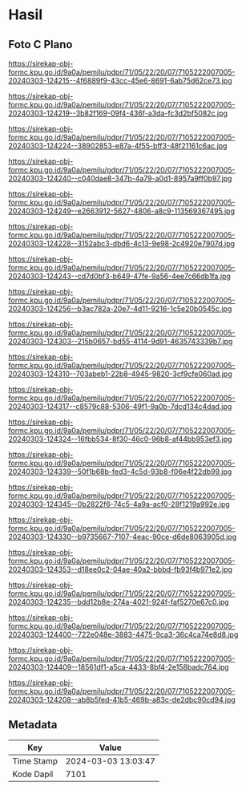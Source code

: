 # Hasil

## Foto C Plano

https://sirekap-obj-formc.kpu.go.id/9a0a/pemilu/pdpr/71/05/22/20/07/7105222007005-20240303-124215--4f6889f9-43cc-45e6-8691-6ab75d62ce73.jpg

https://sirekap-obj-formc.kpu.go.id/9a0a/pemilu/pdpr/71/05/22/20/07/7105222007005-20240303-124219--3b82f169-09f4-436f-a3da-fc3d2bf5082c.jpg

https://sirekap-obj-formc.kpu.go.id/9a0a/pemilu/pdpr/71/05/22/20/07/7105222007005-20240303-124224--38902853-e87a-4f55-bff3-48f21161c6ac.jpg

https://sirekap-obj-formc.kpu.go.id/9a0a/pemilu/pdpr/71/05/22/20/07/7105222007005-20240303-124240--c040dae8-347b-4a79-a0d1-8957a9ff0b97.jpg

https://sirekap-obj-formc.kpu.go.id/9a0a/pemilu/pdpr/71/05/22/20/07/7105222007005-20240303-124249--e2663912-5627-4806-a8c9-113569367495.jpg

https://sirekap-obj-formc.kpu.go.id/9a0a/pemilu/pdpr/71/05/22/20/07/7105222007005-20240303-124228--3152abc3-dbd6-4c13-9e98-2c4920e7907d.jpg

https://sirekap-obj-formc.kpu.go.id/9a0a/pemilu/pdpr/71/05/22/20/07/7105222007005-20240303-124243--cd7d0bf3-b649-47fe-9a56-4ee7c66db1fa.jpg

https://sirekap-obj-formc.kpu.go.id/9a0a/pemilu/pdpr/71/05/22/20/07/7105222007005-20240303-124256--b3ac782a-20e7-4d11-9216-1c5e20b0545c.jpg

https://sirekap-obj-formc.kpu.go.id/9a0a/pemilu/pdpr/71/05/22/20/07/7105222007005-20240303-124303--215b0657-bd55-4114-9d91-4635743339b7.jpg

https://sirekap-obj-formc.kpu.go.id/9a0a/pemilu/pdpr/71/05/22/20/07/7105222007005-20240303-124310--703abeb1-22b8-4945-9820-3cf9cfe060ad.jpg

https://sirekap-obj-formc.kpu.go.id/9a0a/pemilu/pdpr/71/05/22/20/07/7105222007005-20240303-124317--c8579c88-5306-49f1-9a0b-7dcd134c4dad.jpg

https://sirekap-obj-formc.kpu.go.id/9a0a/pemilu/pdpr/71/05/22/20/07/7105222007005-20240303-124324--16fbb534-8f30-46c0-96b8-af44bb953ef3.jpg

https://sirekap-obj-formc.kpu.go.id/9a0a/pemilu/pdpr/71/05/22/20/07/7105222007005-20240303-124339--50f1b68b-fed3-4c5d-93b8-f06e4f22db99.jpg

https://sirekap-obj-formc.kpu.go.id/9a0a/pemilu/pdpr/71/05/22/20/07/7105222007005-20240303-124345--0b2822f6-74c5-4a9a-acf0-28f1219a992e.jpg

https://sirekap-obj-formc.kpu.go.id/9a0a/pemilu/pdpr/71/05/22/20/07/7105222007005-20240303-124330--b9735667-7107-4eac-90ce-d6de8063905d.jpg

https://sirekap-obj-formc.kpu.go.id/9a0a/pemilu/pdpr/71/05/22/20/07/7105222007005-20240303-124353--d18ee0c2-04ae-40a2-bbbd-fb93f4b971e2.jpg

https://sirekap-obj-formc.kpu.go.id/9a0a/pemilu/pdpr/71/05/22/20/07/7105222007005-20240303-124235--bdd12b8e-274a-4021-924f-faf5270e67c0.jpg

https://sirekap-obj-formc.kpu.go.id/9a0a/pemilu/pdpr/71/05/22/20/07/7105222007005-20240303-124400--722e048e-3883-4475-9ca3-36c4ca74e8d8.jpg

https://sirekap-obj-formc.kpu.go.id/9a0a/pemilu/pdpr/71/05/22/20/07/7105222007005-20240303-124409--18561df1-a5ca-4433-8bf4-2e158badc764.jpg

https://sirekap-obj-formc.kpu.go.id/9a0a/pemilu/pdpr/71/05/22/20/07/7105222007005-20240303-124208--ab8b5fed-41b5-469b-a83c-de2dbc90cd94.jpg


## Metadata

| Key        | Value               |
| ---------- | ------------------- |
| Time Stamp | 2024-03-03 13:03:47 |
| Kode Dapil | 7101                |



